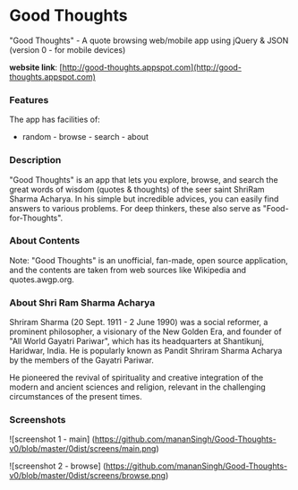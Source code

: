 # Good Thoughts
"Good Thoughts" - A quote browsing web/mobile app using jQuery &amp; JSON
(version 0 - for mobile devices)

**website link**: [http://good-thoughts.appspot.com](http://good-thoughts.appspot.com)

### Features
The app has facilities of:
- random - browse - search - about

### Description
"Good Thoughts" is an app that lets you explore, browse, and search the great words of wisdom (quotes & thoughts) of the seer saint ShriRam Sharma Acharya. In his simple but incredible advices, you can easily find answers to various problems. For deep thinkers, these also serve as "Food-for-Thoughts".

### About Contents
Note: "Good Thoughts" is an unofficial, fan-made, open source application, and the contents are taken from web sources like Wikipedia and quotes.awgp.org. 

### About Shri Ram Sharma Acharya
Shriram Sharma (20 Sept. 1911 - 2 June 1990) was a social reformer, a prominent philosopher, a visionary of the New Golden Era, and founder of "All World Gayatri Pariwar", which has its headquarters at Shantikunj, Haridwar, India. He is popularly known as Pandit Shriram Sharma Acharya by the members of the Gayatri Pariwar.

He pioneered the revival of spirituality and creative integration of the modern and ancient sciences and religion, relevant in the challenging circumstances of the present times.


### Screenshots

![screenshot 1 - main] (https://github.com/mananSingh/Good-Thoughts-v0/blob/master/0dist/screens/main.png)

![screenshot 2 - browse] (https://github.com/mananSingh/Good-Thoughts-v0/blob/master/0dist/screens/browse.png)



